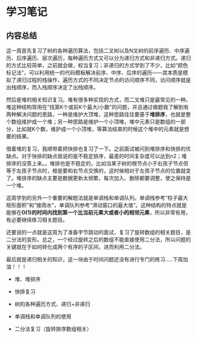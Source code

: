 # 学习笔记

## 内容总结

这一周首先复习了树的各种遍历算法，包括二叉树以及N叉树的前序遍历、中序遍历、后序遍历、层次遍历，每种遍历方式又可以分为递归方式和非递归方式。递归的方式比较简单，之前就会做，权当复习；非递归的方式学到了不少，比如“颜色标记法”，可以利用统一的代码模板解决前序、中序、后序的遍历——其本质是模拟了递归过程的栈操作，遍历方式的不同决定节点的访问顺序不同，访问顺序就是出栈顺序，而入栈顺序决定了出栈顺序。



然后是堆的相关知识复习。堆有很多种实现的方式，而二叉堆只是最常见的一种。堆这种结构常用在“找第K个或前K个最大/小数”的问题，并且通过做题我了解到有两种解决问题的思路，一种是维护大顶堆，这种思路往往要基于**堆排序**，也就是整个数组维护成一个堆；另一种思路是维护一个小顶堆，堆中元素只是数组的一部分，比如就K个数，维护成一个小顶堆，等算法结束的时候这个堆中的元素就是想要的结果。



借着堆的复习，我顺带着把快排也复习了一下。之前面试被问到堆排序和快排的优缺点。对于快排的缺点我说的是不稳定排序，最差的时间复杂度可以达到n2；堆排序的没答上来。。堆排也是不稳定的，比如当某子树的根节点小于右孩子节点但等于左孩子节点时，根是要和右节点交换的，这时候相对于左孩子节点的位置就变了。堆排序的缺点主要是数据更新太频繁，每次加入、删除都要调整，使之保持是一个堆。



这周学到的另外一个重要的解题法就是单调栈和单调队列。单调栈参考“柱子最大矩形面积”和“接雨水”，单调队列参考“滑动窗口的最大值”。这种结构的特点就是能够在**O(1)的时间内找到第一个比当前元素大或者小的相邻元素**，所以非常有用，有必要继续练习相关题目。



还要说的一点就是这周为了准备字节跳动的面试，复习了旋转数组的相关题目，是二分法的变形。总之，一个经过旋转之后的数组不能直接使用二分法，所以问题的关键就在于如何转化成两个有序的子区间，进而利用二分法。



最后就是递归相关的知识，这一块由于时间问题还没有进行专门的练习.....下周加油！！！

* 堆、堆排序

* 快排复习

* 树的各种遍历方式、递归+非递归

* 单调栈和单调队列的使用

* 二分法复习（旋转排序数组相关）

  

